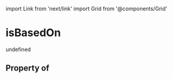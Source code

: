import Link from 'next/link'
import Grid from '@components/Grid'

# isBasedOn

undefined

## Property of



